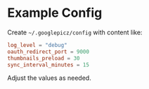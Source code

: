 # Example Config

Create `~/.googlepicz/config` with content like:

```toml
log_level = "debug"
oauth_redirect_port = 9000
thumbnails_preload = 30
sync_interval_minutes = 15
```

Adjust the values as needed.
